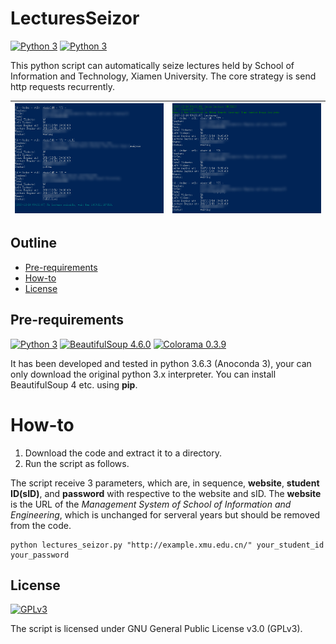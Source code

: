 # LecturesSeizor
[<img src="https://img.shields.io/badge/Version-1.0-brightgreen.svg" alt="Python 3">]() [<img src="https://img.shields.io/badge/Last%20Update-2017.12.14-brightgreen.svg" alt="Python 3">]()

This python script can automatically seize lectures held by School of Information and Technology, Xiamen University. The core strategy is send http requests recurrently.

|[<img src="./document/imgs/example_1.png" alt="example 1" width="400">]() | [<img src="./document/imgs/example_2.png" alt="example 2" width="400">]() |
|--------------|--------------|

## Outline
- [Pre-requirements](#Pre-requirements)
- [How-to](#How-to)
- [License](#License)

## Pre-requirements

[<img src="https://img.shields.io/badge/Python-3.x-blue.svg" alt="Python 3">](https://www.python.org/downloads/) 
[<img src="https://img.shields.io/badge/BeautifulSoup-4.6.0-green.svg" alt="BeautifulSoup 4.6.0">](https://pypi.python.org/pypi/beautifulsoup4/4.6.0) 
[<img src="https://img.shields.io/badge/Colorama-0.3.9-yellow.svg" alt="Colorama 0.3.9">](https://pypi.python.org/pypi/colorama)

It has been developed and tested in python 3.6.3 (Anoconda 3), your can only download the original python 3.x interpreter. You can install BeautifulSoup 4 etc. using **pip**.


# How-to

1. Download the code and extract it to a directory.
2. Run the script as follows.

The script receive 3 parameters, which are, in sequence, **website**, **student ID\(sID\)**, and **password** with respective to the website and sID. The **website** is the URL of the *Management System of School of Information and Engineering*, which is unchanged for serveral years but should be removed from the code. 

```shell
python lectures_seizor.py "http://example.xmu.edu.cn/" your_student_id your_password
```

## License

[<img src="https://img.shields.io/badge/Lisence-GPL%20v3-red.svg" alt="GPLv3" >](http://www.gnu.org/licenses/gpl-3.0.html)

The script is licensed under GNU General Public License v3.0 \(GPLv3\).

